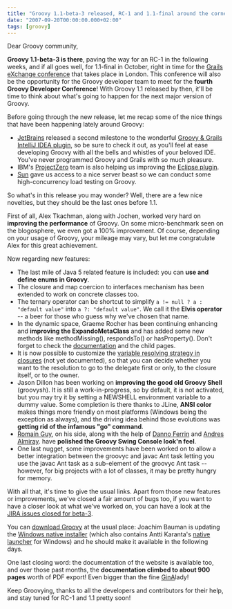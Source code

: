 ```yaml
---
title: "Groovy 1.1-beta-3 released, RC-1 and 1.1-final around the corner"
date: "2007-09-20T00:00:00.000+02:00"
tags: [groovy]
---
```


Dear Groovy community,

**Groovy 1.1-beta-3 is there**, paving the way for an RC-1 in the following weeks, and if all goes well, for 1.1-final in October, right in time for the [Grails eXchange conference](http://www.grails-exchange.com/) that takes place in London. This conference will also be the opportunity for the Groovy developer team to meet for the **fourth Groovy Developer Conference**! With Groovy 1.1 released by then, it'll be time to think about what's going to happen for the next major version of Groovy.

Before going through the new release, let me recap some of the nice things that have been happening lately around Groovy:

*   [JetBrains](http://www.jetbrains.com/) released a second milestone to the wonderful [Groovy & Grails IntelliJ IDEA plugin](http://www.jetbrains.net/confluence/display/GRVY/Groovy+Home), so be sure to check it out, as you'll feel at ease developing Groovy with all the bells and whistles of your beloved IDE. You've never programmed Groovy and Grails with so much pleasure.
*   IBM's [ProjectZero](http://www.projectzero.org/wiki/bin/view/) team is also helping us improving the [Eclipse plugin](http://groovy.codehaus.org/Eclipse+Plugin).
*   [Sun](http://www.sun.com/) gave us access to a nice server beast so we can conduct some high-concurrency load testing on Groovy.

So what's in this release you may wonder? Well, there are a few nice novelties, but they should be the last ones before 1.1.

First of all, Alex Tkachman, along with Jochen, worked very hard on **improving the performance** of Groovy. On some micro-benchmark seen on the blogosphere, we even got a 100% improvement. Of course, depending on your usage of Groovy, your mileage may vary, but let me congratulate Alex for this great achievement.

Now regarding new features:

*   The last mile of Java 5 related feature is included: you can **use and define enums in Groovy**.
*   The closure and map coercion to interfaces mechanism has been extended to work on concrete classes too.
*   The ternary operator can be shortcut to simplify `a != null ? a : "default value"` into `a ?: "default value"`. We call it the **Elvis operator** -- a beer for those who guess why we've chosen that name.
*   In the dynamic space, Graeme Rocher has been continuing enhancing and **improving the ExpandoMetaClass** and has added some new methods like methodMissing(), respondsTo() or hasProperty(). Don't forget to check the [documentation](http://groovy.codehaus.org/Dynamic+Groovy) and the child pages.
*   It is now possible to customize the [variable resolving strategy in closures](http://fisheye.codehaus.org/browse/~author=graeme/groovy/trunk/groovy/groovy-core/src/test/groovy/lang/ClosureResolvingTest.groovy?r=6945) (not yet documented), so that you can decide whether you want to the resolution to go to the delegate first or only, to the closure itself, or to the owner.
*   Jason Dillon has been working on **improving the good old Groovy Shell** (groovysh). It is still a work-in-progress, so by default, it is not activated, but you may try it by setting a NEWSHELL environment variable to a dummy value. Some completion is there thanks to JLine, **ANSI color** makes things more friendly on most platforms (Windows being the exception as always), and the driving idea behind those evolutions was **getting rid of the infamous "go" command**.
*   [Romain Guy](http://www.curious-creature.org/), on his side, along with the help of [Danno Ferrin](http://shemnon.com/speling/) and [Andres Almiray](http://www.jroller.com/aalmiray/). have **polished the Groovy Swing Console look'n feel**.
*   One last nugget, some improvements have been worked on to allow a better integration between the groovyc and javac Ant task letting you use the javac Ant task as a sub-element of the groovyc Ant task -- however, for big projects with a lot of classes, it may be pretty hungry for memory.

With all that, it's time to give the usual links. Apart from those new features or improvements, we've closed a fair amount of bugs too, if you want to have a closer look at what we've worked on, you can have a look at the [JIRA issues closed for beta-3](http://jira.codehaus.org/secure/IssueNavigator.jspa?reset=true&pid=10242&fixfor=13590).

You can [download Groovy](http://groovy.codehaus.org/Download) at the usual place: Joachim Bauman is updating the [Windows native installer](http://groovy.codehaus.org/Windows+NSIS-Installer) (which also contains Antti Karanta's [native launcher](http://glaforge.free.fr/weblog/index.php?itemid=222) for Windows) and he should make it available in the following days.

One last closing word: the documentation of the website is available too, and over those past months, the **documentation climbed to about 900 pages** worth of PDF export! Even bigger than the fine [GinA](http://www.manning.com/koenig/)lady!

Keep Groovying, thanks to all the developers and contributors for their help, and stay tuned for RC-1 and 1.1 pretty soon!